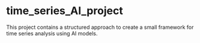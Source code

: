 # time_series_AI_project

This project contains a structured approach to create a small framework for time series analysis using AI models. 
